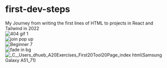 # first-dev-steps
My Journey from writing the first lines of HTML to projects in React and Tailwind in 2022
<br/>
![404 gif 1](https://user-images.githubusercontent.com/105037901/190900916-977b4f69-a315-4c4f-84f8-5cfe93419031.gif)
<br/>
![join pop up](https://user-images.githubusercontent.com/105037901/190900846-4fd1074f-6e22-4de0-b747-79d5fcda1190.gif)
<br/>
![Beginner 7](https://user-images.githubusercontent.com/105037901/190900742-6f2a722f-a859-478b-af91-9b0e4eb55a4f.PNG)
<br/>
![fade in bg](https://user-images.githubusercontent.com/105037901/190900773-271d796e-19c9-4c4e-b1f0-48ada88f6ab9.gif)
<br/>
![_C__Users_dhueb_A20Exercises_First20Tool20Page_index html(Samsung Galaxy A51_71)](https://user-images.githubusercontent.com/105037901/190901077-b39dcd9a-2223-485c-9dd4-f06b8c664f00.png)


